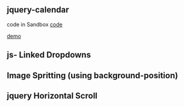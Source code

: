 ## jquery-calendar

code in Sandbox [code](https://codesandbox.io/s/blissful-wilbur-oqkpe)

[demo](https://oqkpe.codesandbox.io/)


## js- Linked Dropdowns

## Image Spritting (using background-position)

## jquery Horizontal Scroll

